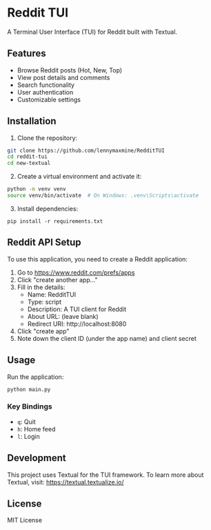 # Reddit TUI

A Terminal User Interface (TUI) for Reddit built with Textual.

## Features

- Browse Reddit posts (Hot, New, Top)
- View post details and comments
- Search functionality
- User authentication
- Customizable settings

## Installation

1. Clone the repository:
```bash
git clone https://github.com/lennymaxmine/RedditTUI
cd reddit-tui
cd new-textual
```

2. Create a virtual environment and activate it:
```bash
python -m venv venv
source venv/bin/activate  # On Windows: .venv\Scripts\activate
```

3. Install dependencies:
```
pip install -r requirements.txt
```

## Reddit API Setup

To use this application, you need to create a Reddit application:

1. Go to https://www.reddit.com/prefs/apps
2. Click "create another app..."
3. Fill in the details:
   - Name: RedditTUI
   - Type: script
   - Description: A TUI client for Reddit
   - About URL: (leave blank)
   - Redirect URI: http://localhost:8080
4. Click "create app"
5. Note down the client ID (under the app name) and client secret

## Usage

Run the application:
```
python main.py
```

### Key Bindings

- `q`: Quit
- `h`: Home feed
- `l`: Login

## Development

This project uses Textual for the TUI framework. To learn more about Textual, visit:
https://textual.textualize.io/

## License

MIT License 